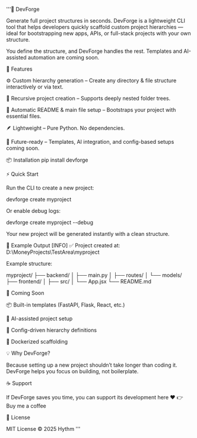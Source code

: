 '''🧱 DevForge

Generate full project structures in seconds.
DevForge is a lightweight CLI tool that helps developers quickly scaffold custom project hierarchies — ideal for bootstrapping new apps, APIs, or full-stack projects with your own structure.

You define the structure, and DevForge handles the rest.
Templates and AI-assisted automation are coming soon.

🚀 Features

⚙️ Custom hierarchy generation – Create any directory & file structure interactively or via text.

📂 Recursive project creation – Supports deeply nested folder trees.

🧾 Automatic README & main file setup – Bootstraps your project with essential files.

🪶 Lightweight – Pure Python. No dependencies.

🧠 Future-ready – Templates, AI integration, and config-based setups coming soon.

📦 Installation
pip install devforge

⚡ Quick Start

Run the CLI to create a new project:

devforge create myproject


Or enable debug logs:

devforge create myproject --debug


Your new project will be generated instantly with a clean structure.

🧰 Example Output
[INFO] ✅ Project created at: D:\MoneyProjects\TestArea\myproject


Example structure:

myproject/
├── backend/
│   ├── main.py
│   ├── routes/
│   └── models/
├── frontend/
│   ├── src/
│   └── App.jsx
└── README.md

🧩 Coming Soon

📦 Built-in templates (FastAPI, Flask, React, etc.)

🧠 AI-assisted project setup

🧱 Config-driven hierarchy definitions

🐳 Dockerized scaffolding

💡 Why DevForge?

Because setting up a new project shouldn’t take longer than coding it.
DevForge helps you focus on building, not boilerplate.

☕ Support

If DevForge saves you time, you can support its development here ❤️
👉 Buy me a coffee

🪪 License

MIT License © 2025 Hythm
'''
